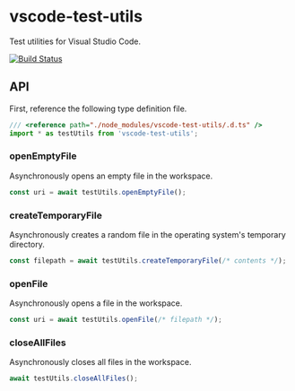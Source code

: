 # vscode-test-utils
Test utilities for Visual Studio Code.

[![Build Status](https://travis-ci.org/jedmao/vscode-test-utils.svg?branch=master)](https://travis-ci.org/jedmao/vscode-test-utils)

## API

First, reference the following type definition file.

```ts
/// <reference path="./node_modules/vscode-test-utils/.d.ts" />
import * as testUtils from 'vscode-test-utils';
```

### openEmptyFile
Asynchronously opens an empty file in the workspace.

```ts
const uri = await testUtils.openEmptyFile();
```

### createTemporaryFile
Asynchronously creates a random file in the operating system's temporary directory.

```ts
const filepath = await testUtils.createTemporaryFile(/* contents */);
```

### openFile
Asynchronously opens a file in the workspace.

```ts
const uri = await testUtils.openFile(/* filepath */);
```

### closeAllFiles
Asynchronously closes all files in the workspace.

```ts
await testUtils.closeAllFiles();
```
